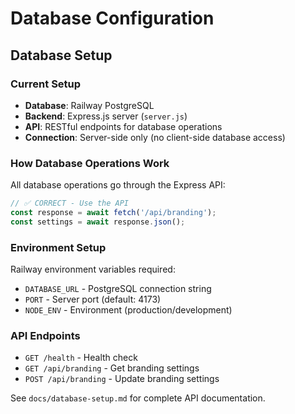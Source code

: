 # Database Configuration

## Database Setup

### Current Setup

- **Database**: Railway PostgreSQL
- **Backend**: Express.js server (`server.js`)
- **API**: RESTful endpoints for database operations
- **Connection**: Server-side only (no client-side database access)

### How Database Operations Work

All database operations go through the Express API:

```typescript
// ✅ CORRECT - Use the API
const response = await fetch('/api/branding');
const settings = await response.json();
```

### Environment Setup

Railway environment variables required:
- `DATABASE_URL` - PostgreSQL connection string
- `PORT` - Server port (default: 4173)
- `NODE_ENV` - Environment (production/development)

### API Endpoints

- `GET /health` - Health check
- `GET /api/branding` - Get branding settings
- `POST /api/branding` - Update branding settings

See `docs/database-setup.md` for complete API documentation.
